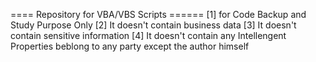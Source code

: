 ==== Repository for VBA/VBS Scripts ======
[1] for Code Backup and Study Purpose Only
[2] It doesn't contain business data
[3] It doesn't contain sensitive information
[4] It doesn't contain any Intellengent Properties beblong to any party except the author himself
